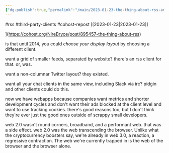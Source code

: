 ```yaml
---
{"dg-publish":true,"permalink":"/main/2023-01-23-the-thing-about-rss-and-many-things-of-the-era-of-the-dominance-of-the-third-party-client/","noteIcon":""}
---
```


#rss #third-party-clients #cohost-repost
[[2023-01-23\|2023-01-23]]

](https://cohost.org/NireBryce/post/895457-the-thing-about-rss)

is that until 2014, you could _choose your display layout_ by choosing a different client.

want a grid of smaller feeds, separated by website? there's an rss client for that. or, was.

want a non-columnar Twitter layout? they existed.

want all your chat clients in the same view, including Slack via irc? pidgin and other clients could do this.

now we have webapps because companies want metrics and shorter development cycles and don't want their ads blocked at the client level and want to use tracking cookies. there's good reasons too, but I don't think they're ever just the good ones outside of scrappy small developers.

web 2.0 wasn't round corners, broadband, and a performant web. that was a side effect. web 2.0 was the web transcending the browser. Unlike what the cryptocurrency boosters say, we're already in web 3.0, a reaction, a regressive contraction. The web we're currently trapped in is the web of the browser and the browser alone.